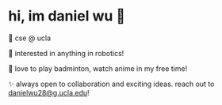 # hi, im daniel wu 👋 

🌟 cse @ ucla

🧠 interested in anything in robotics!

🏸 love to play badminton, watch anime in my free time!

✨ always open to collaboration and exciting ideas. reach out to danielwu28@g.ucla.edu!

<!---
dwu006/dwu006 is a ✨ special ✨ repository because its `README.md` (this file) appears on your GitHub profile.
You can click the Preview link to take a look at your changes.
--->
